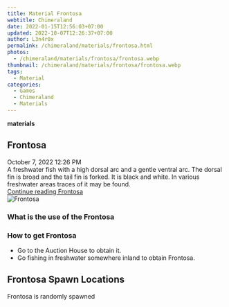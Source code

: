 ```yaml
---
title: Material Frontosa
webtitle: Chimeraland
date: 2022-01-15T12:56:03+07:00
updated: 2022-10-07T12:26:37+07:00
author: L3n4r0x
permalink: /chimeraland/materials/frontosa.html
photos:
  - /chimeraland/materials/frontosa/frontosa.webp
thumbnail: /chimeraland/materials/frontosa/frontosa.webp
tags:
  - Material
categories:
  - Games
  - Chimeraland
  - Materials
---
```


<section id="bootstrap-wrapper">
  <link
    rel="stylesheet"
    href="https://cdn.statically.io/gh/dimaslanjaka/Web-Manajemen/40ac3225/css/bootstrap-4.5-wrapper.css"
  />
  <div
    class="row g-0 border rounded overflow-hidden flex-md-row mb-4 shadow-sm position-relative"
  >
    <div class="col p-4 d-flex flex-column position-static">
      <strong class="d-inline-block mb-2 text-success">materials</strong>
      <h2 class="mb-0">Frontosa</h2>
      <div class="mb-1 text-muted">October 7, 2022 12:26 PM</div>
      <div class="mb-2 border p-1">
        A freshwater fish with a high dorsal arc and a gentle ventral arc. The
        dorsal fin is broad and the tail fin is forked. It is black and white.
        In various freshwater areas traces of it may be found.
      </div>
      <a
        href="/chimeraland/materials/frontosa.html"
        class="stretched-link d-none"
        >Continue reading Frontosa</a
      >
    </div>
    <div class="col-auto d-none d-lg-block">
      <img src="/chimeraland/materials/frontosa/frontosa.webp" alt="Frontosa" />
    </div>
  </div>
  <div class="row">
    <div class="col-lg-6 col-12 mb-2">
      <div class="card">
        <div class="card-body">
          <h3 class="card-title">What is the use of the Frontosa</h3>
          <div class="card-text"><ul></ul></div>
        </div>
      </div>
    </div>
    <div class="col-lg-6 col-12 mb-2">
      <div class="card">
        <div class="card-body">
          <h3 class="card-title">How to get Frontosa</h3>
          <div class="card-text">
            <ul>
              <li>Go to the Auction House to obtain it.</li>
              <li>
                Go fishing in freshwater somewhere inland to obtain Frontosa.
              </li>
            </ul>
          </div>
        </div>
      </div>
    </div>
    <div class="col-12 mb-2">
      <h2>Frontosa Spawn Locations</h2>
      <p>Frontosa is randomly spawned</p>
    </div>
  </div>
</section>